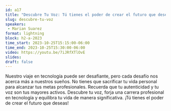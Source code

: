```yaml
---
id: a17
title: "Descubre Tu Voz: Tú tienes el poder de crear el futuro que deseas, presentada por Mobiik"
slug: descubre-tu-voz
speakers:
 - Marian Suarez
format: lightning
block: h2-a-2023
time_start: 2023-10-25T15:15:00-06:00
time_end: 2023-10-25T15:30:00-06:00
video: https://youtu.be/7iJRfXTlOvE
slides:
draft: false
---
```


Nuestro viaje en tecnología puede ser desafiante, pero cada desafío nos acerca más a nuestros sueños. No tienes que sacrificar tu vida personal para alcanzar tus metas profesionales. Recuerda que tu autenticidad y tu voz son tus mayores activos. Descubre tu voz, forja una carrera profesional en tecnología y equilibra tu vida de manera significativa. ¡Tú tienes el poder de crear el futuro que deseas!
